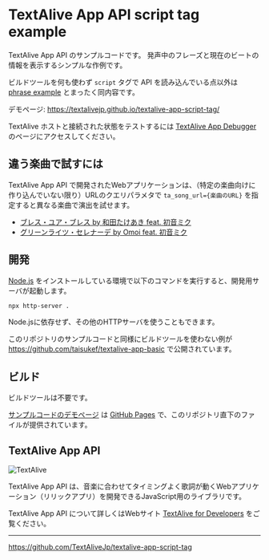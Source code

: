 # TextAlive App API script tag example

TextAlive App API のサンプルコードです。
発声中のフレーズと現在のビートの情報を表示するシンプルな作例です。

ビルドツールを何も使わず `script` タグで API を読み込んでいる点以外は [phrase example](https://github.com/TextAliveJp/textalive-app-phrase) とまったく同内容です。

デモページ: https://textalivejp.github.io/textalive-app-script-tag/

TextAlive ホストと接続された状態をテストするには [TextAlive App Debugger](https://developer.textalive.jp/app/run/?ta_app_url=https%3A%2F%2Ftextalivejp.github.io%2Ftextalive-app-script-tag%2F&ta_song_url=https%3A%2F%2Fwww.youtube.com%2Fwatch%3Fv%3DygY2qObZv24) のページにアクセスしてください。

## 違う楽曲で試すには

TextAlive App API で開発されたWebアプリケーションは、（特定の楽曲向けに作り込んでいない限り）URLのクエリパラメタで `ta_song_url={楽曲のURL}` を指定すると異なる楽曲で演出を試せます。

- [ブレス・ユア・ブレス by 和田たけあき feat. 初音ミク](https://textalivejp.github.io/textalive-app-script-tag/?ta_song_url=https%3A%2F%2Fwww.youtube.com%2Fwatch%3Fv%3Da-Nf3QUFkOU)
- [グリーンライツ・セレナーデ by Omoi feat. 初音ミク](https://textalivejp.github.io/textalive-app-script-tag/?ta_song_url=https%3A%2F%2Fwww.youtube.com%2Fwatch%3Fv%3DXSLhsjepelI)

## 開発

[Node.js](https://nodejs.org/) をインストールしている環境で以下のコマンドを実行すると、開発用サーバが起動します。

```sh
npx http-server .
```

Node.jsに依存せず、その他のHTTPサーバを使うこともできます。

このリポジトリのサンプルコードと同様にビルドツールを使わない例が https://github.com/taisukef/textalive-app-basic で公開されています。

## ビルド

ビルドツールは不要です。

[サンプルコードのデモページ](https://textalivejp.github.io/textalive-app-script-tag/) は [GitHub Pages](https://pages.github.com/) で、このリポジトリ直下のファイルが提供されています。

## TextAlive App API

![TextAlive](https://i.gyazo.com/thumb/1000/5301e6f642d255c5cfff98e049b6d1f3-png.png)

TextAlive App API は、音楽に合わせてタイミングよく歌詞が動くWebアプリケーション（リリックアプリ）を開発できるJavaScript用のライブラリです。

TextAlive App API について詳しくはWebサイト [TextAlive for Developers](https://developer.textalive.jp/) をご覧ください。

---
https://github.com/TextAliveJp/textalive-app-script-tag
